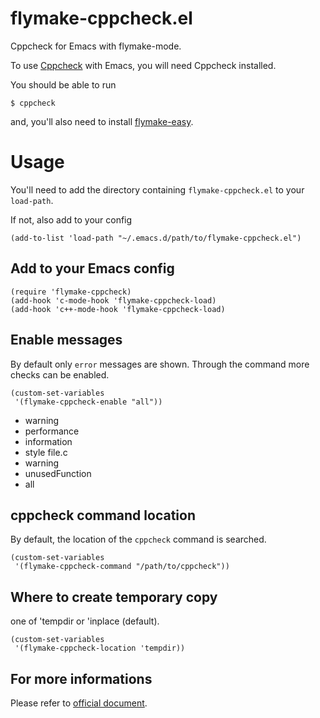flymake-cppcheck.el
================

Cppcheck for Emacs with flymake-mode.

To use [Cppcheck](http://cppcheck.sourceforge.net/) with Emacs, you will need Cppcheck installed.

You should be able to run

    $ cppcheck

and, you'll also need to install [flymake-easy](https://github.com/purcell/flymake-easy).

Usage
=====

You'll need to add the directory containing `flymake-cppcheck.el` to your `load-path`.

If not, also add to your config

    (add-to-list 'load-path "~/.emacs.d/path/to/flymake-cppcheck.el")

Add to your Emacs config
------------------------

    (require 'flymake-cppcheck)
    (add-hook 'c-mode-hook 'flymake-cppcheck-load)
    (add-hook 'c++-mode-hook 'flymake-cppcheck-load)

Enable messages
------------------------------------

By default only `error` messages are shown.
Through the command more checks can be enabled.

    (custom-set-variables
     '(flymake-cppcheck-enable "all"))

* warning
* performance
* information
* style file.c
* warning
* unusedFunction
* all

cppcheck command location
----------------------

By default, the location of the `cppcheck` command is searched.

    (custom-set-variables
     '(flymake-cppcheck-command "/path/to/cppcheck"))

Where to create temporary copy
------------------------------

one of 'tempdir or 'inplace (default).

    (custom-set-variables
     '(flymake-cppcheck-location 'tempdir))

For more informations
---------------------

Please refer to [official document](http://cppcheck.sourceforge.net/manual.pdf).

